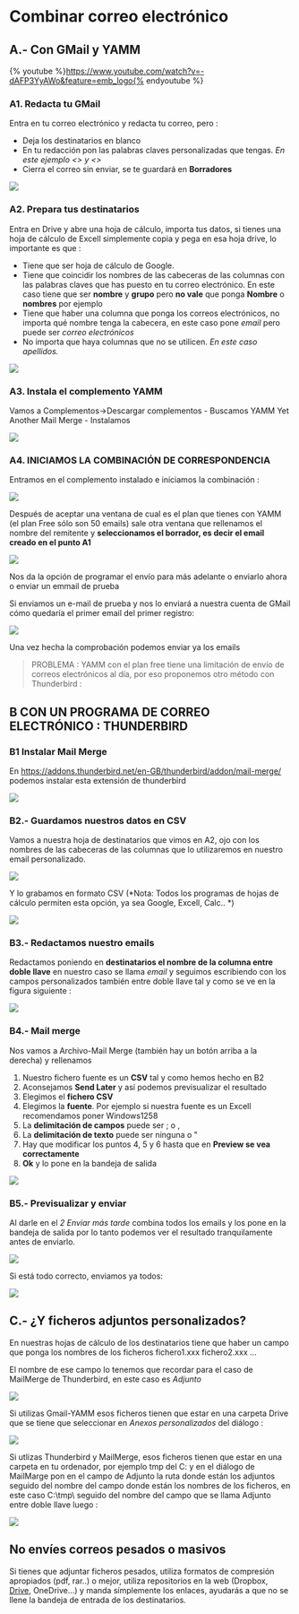 # Combinar correo electrónico

## A.- Con GMail y YAMM

{% youtube %}https://www.youtube.com/watch?v=-dAFP3YyAWo&feature=emb_logo{% endyoutube %}

### A1. Redacta tu GMail
Entra en tu correo electrónico y redacta tu correo, pero :

- Deja los destinatarios en blanco
- En tu redacción pon las palabras claves personalizadas que tengas. *En este ejemplo <<nombre>> y <<grupo>>*
- Cierra el correo sin enviar, se te guardará en **Borradores**

![](/assets/correo-gmail-yamm1.jpg)

### A2. Prepara tus destinatarios

Entra en Drive y abre una hoja de cálculo, importa tus datos, si tienes una hoja de cálculo de Excell simplemente copia y pega en esa hoja drive, lo importante es que :

- Tiene que ser hoja de cálculo de Google.
- Tiene que coincidir los nombres de las cabeceras de las columnas con las palabras claves que has puesto en tu correo electrónico. En este caso tiene que ser **nombre** y **grupo** pero **no vale** que ponga **Nombre** o **nombres** por ejemplo
- Tiene que haber una columna que ponga los correos electrónicos, no importa qué nombre tenga la cabecera, en este caso pone *email* pero puede ser *correo electrónicos*
- No importa que haya columnas que no se utilicen. *En este caso apellidos.*

![](/assets/correo-gmail-yamm2.jpg)

### A3. Instala el complemento YAMM

Vamos a Complementos->Descargar complementos - Buscamos YAMM Yet Another Mail Merge - Instalamos

![](/assets/correo-gmail-yamm3.jpg)

### A4. INICIAMOS LA COMBINACIÓN DE CORRESPONDENCIA

Entramos en el complemento instalado e iniciamos la combinación :

![](/assets/correo-gmail-yamm4.jpg)

Después de aceptar una ventana de cual es el plan que tienes con YAMM (el plan Free sólo son 50 emails) sale otra ventana que rellenamos el nombre del remitente y **seleccionamos el borrador, es decir el email creado en el punto A1**

![](/assets/correo-gmail-yamm5.jpg)

Nos da la opción de programar el envío para más adelante o enviarlo ahora o enviar un emmail de prueba

Si enviamos un e-mail de prueba y nos lo enviará a nuestra cuenta de GMail cómo quedaría el primer email del primer registro:

![](/assets/correo-gmail-yamm6.jpg)

Una vez hecha la comprobación podemos enviar ya los emails

>PROBLEMA :
>YAMM con el plan free tiene una limitación de envío de correos electrónicos al día, por eso proponemos otro método con Thunderbird :

## B CON UN PROGRAMA DE CORREO ELECTRÓNICO : THUNDERBIRD

### B1 Instalar Mail Merge

En https://addons.thunderbird.net/en-GB/thunderbird/addon/mail-merge/ podemos instalar esta extensión de thunderbird

![](/assets/correo-thunderbird1.jpg)

### B2.- Guardamos nuestros datos en CSV

Vamos a nuestra hoja de destinatarios que vimos en A2, ojo con los nombres de las cabeceras de las columnas que lo utilizaremos en nuestro email personalizado.

![](/assets/correo-thunderbird4.jpg)

Y lo grabamos en formato CSV (*Nota: Todos los programas de hojas de cálculo permiten esta opción, ya sea Google, Excell, Calc.. *)

![](/assets/correo-thunderbird2.jpg)

### B3.- Redactamos nuestro emails

Redactamos poniendo en **destinatarios el nombre de la columna entre doble llave** en nuestro caso se llama *email* y seguimos escribiendo con los campos personalizados también entre doble llave tal y como se ve en la figura siguiente :

![](/assets/correo-thunderbird3.jpg)

### B4.- Mail merge

Nos vamos a Archivo-Mail Merge (también hay un botón arriba a la derecha) y rellenamos

1. Nuestro fichero fuente es un **CSV** tal y como hemos hecho en B2
1. Aconsejamos **Send Later** y así podemos previsualizar el resultado
1. Elegimos el **fichero CSV**
1. Elegimos la **fuente**. Por ejemplo si nuestra fuente es un Excell recomendamos poner Windows1258
1. La **delimitación de campos** puede ser ; o ,
1. La **delimitación de texto** puede ser ninguna o "
1. Hay que modificar los puntos 4, 5 y 6 hasta que en **Preview se vea correctamente**
1. **Ok** y lo pone en la bandeja de salida  


![](/assets/correo-thunderbird5.jpg)

### B5.- Previsualizar y enviar

Al darle en el *2 Enviar más tarde* combina todos los emails y los pone en la bandeja de salida por lo tanto podemos ver el resultado tranquilamente antes de enviarlo.

![](/assets/correo-thunderbird6.jpg)

Si está todo correcto, enviamos ya todos:

![](/assets/correo-thunderbird7.jpg)

## C.- ¿Y ficheros adjuntos personalizados?

En nuestras hojas de cálculo de los destinatarios tiene que haber un campo que ponga los nombres de los ficheros fichero1.xxx fichero2.xxx ...

El nombre de ese campo lo tenemos que recordar para el caso de MailMerge de Thunderbird, en este caso es *Adjunto*

![](/assets/adjunto1.jpg)

Si utilizas Gmail-YAMM esos ficheros tienen que estar en una carpeta Drive que se tiene que seleccionar en *Anexos personalizados* del diálogo :

![](/assets/correo-gmail-yamm5.jpg)

Si utlizas Thunderbird y MailMerge, esos ficheros tienen que estar en una carpeta en tu ordenador, por ejemplo tmp del C: y en el diálogo de MailMarge pon en el campo de Adjunto la ruta donde están los adjuntos seguido del nombre del campo donde están los nombres de los ficheros, en este caso C:\tmp\ seguido del nombre del campo que se llama Adjunto entre doble llave luego :

![](/assets/adjunto2.jpg)

## No envíes correos pesados o masivos

Si tienes que adjuntar ficheros pesados, utiliza formatos de compresión apropiados (pdf, rar..) o mejor, utiliza repositorios en la web (Dropbox, [Drive](https://catedu.github.io/soportes-informaticos-profesorado/publicar.html), OneDrive...) y manda símplemente los enlaces, ayudarás a que no se llene la bandeja de entrada de los destinatarios.
